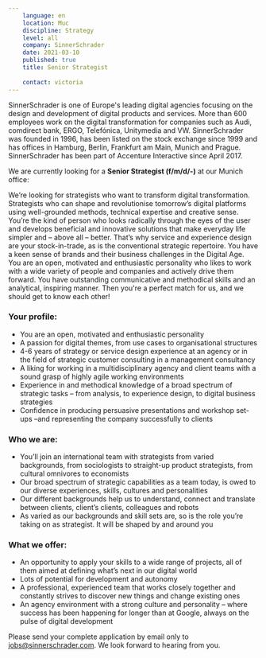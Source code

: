 ```yaml
---
    language: en
    location: Muc
    discipline: Strategy
    level: all
    company: SinnerSchrader
    date: 2021-03-10
    published: true
    title: Senior Strategist
    
    contact: victoria
---
```


SinnerSchrader is one of Europe's leading digital agencies focusing on the design and development of digital products and services. More than 600 employees work on the digital transformation for companies such as Audi, comdirect bank, ERGO, Telefónica, Unitymedia and VW. SinnerSchrader was founded in 1996, has been listed on the stock exchange since 1999 and has offices in Hamburg, Berlin, Frankfurt am Main, Munich and Prague. SinnerSchrader has been part of Accenture Interactive since April 2017. 

We are currently looking for a **Senior Strategist (f/m/d/-)** at our Munich office:

We’re looking for strategists who want to transform digital transformation. Strategists who can shape and revolutionise tomorrow’s digital platforms using well-grounded methods, technical expertise and creative sense. You’re the kind of person who looks radically through the eyes of the user and develops beneficial and innovative solutions that make everyday life simpler and – above all – better. That’s why service and experience design are your stock-in-trade, as is the conventional strategic repertoire. You have a keen sense of brands and their business challenges in the Digital Age. You are an open, motivated and enthusiastic personality who likes to work with a wide variety of people and companies and actively drive them forward. You have outstanding communicative and methodical skills and an analytical, inspiring manner. Then you're a perfect match for us, and we should get to know each other!

### Your profile:

- You are an open, motivated and enthusiastic personality
- A passion for digital themes, from use cases to organisational structures
- 4-6 years of strategy or service design experience at an agency or in the field of strategic customer consulting in a management consultancy
- A liking for working in a multidisciplinary agency and client teams with a sound grasp of highly agile working environments
- Experience in and methodical knowledge of a broad spectrum of strategic tasks – from analysis, to experience design, to digital business strategies
- Confidence in producing persuasive presentations and workshop set-ups –and representing the company successfully to clients

### Who we are:

- You’ll join an international team with strategists from varied backgrounds, from sociologists to straight-up product strategists, from cultural omnivores to economists 
- Our broad spectrum of strategic capabilities as a team today, is owed to our diverse experiences, skills, cultures and personalities
- Our different backgrounds help us to understand, connect and translate between clients, client’s clients, colleagues and robots
- As varied as our backgrounds and skill sets are, so is the role you’re taking on as strategist. It will be shaped by and around you

### What we offer:

- An opportunity to apply your skills to a wide range of projects, all of them aimed at defining what’s next in our digital world
- Lots of potential for development and autonomy
- A professional, experienced team that works closely together and constantly strives to discover new things and change existing ones
- An agency environment with a strong culture and personality – where success has been happening for longer than at Google, always on the pulse of digital development

Please send your complete application by email only to <jobs@sinnerschrader.com>. We look forward to hearing from you.
